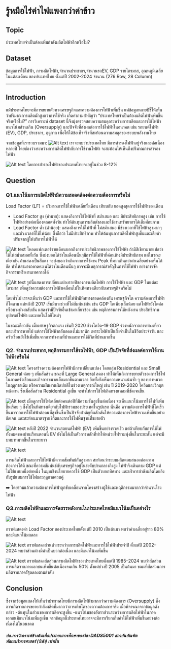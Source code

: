 # รู้หมือไร่ค่าไฟแพงกว่าค่าข้าว
## Topic
ประเทศไทยจำเป็นต้องเพิ่มกำลังผลิตไฟฟ้าอีกหรือไม่?  

## Dataset
ข้อมูลการใช้ไฟฟ้า, การผลิตไฟฟ้า,จำนวนประชากร,จำนวนรถEV, GDP รายไตรมาส, อุณหภูมิเฉลี่ยในแต่ละเดือน ของประเทศไทย ตั้งแต่ปี 2002-2024 จำนวน (276 Row, 28 Column)

---

## Introduction
แม้ประเทศไทยจะมีการขยายตัวทางเศรษฐกิจและความต้องการไฟฟ้าเพิ่มขึ้น 
แต่ข้อมูลหลายปีชี้ให้เห็นว่าปริมาณการผลิตมักสูงกว่าการใช้จริง 
เกิดคำถามสำคัญว่า
“ประเทศไทยจำเป็นต้องผลิตไฟฟ้าเพิ่มขึ้นจริงหรือไม่?”
การวิเคราะห์ dataset นี้จึงมุ่งตรวจสอบความสมดุลระหว่างการผลิตและการใช้ไฟฟ้า แนวโน้มส่วนเกิน (Oversupply)
และปัจจัยที่ส่งผลต่อการใช้ไฟฟ้าในอนาคต เช่น รถยนต์ไฟฟ้า (EV), GDP, ประชากร, ฤดูกาล เพื่อให้ได้ข้อเท็จจริงที่สะท้อนความสมดุลของระบบพลังงานไทย

จากข้อมูลที่เรารวบรวมมา:
![Alt text](images/1.png)
เราจะพบว่าประเทศไทย มีการสำรองไฟฟ้าอยู่จริงและต่อเนื่องหลายปี โดยช่องว่างระหว่างการผลิตไฟฟ้ากับการใช้งานไฟฟ้า จะสะท้อนให้เห็นถึงปริมาณการสำรองไฟฟ้า

![Alt text](images/11.png)
โดยการสำรองไฟฟ้าของประเทศไทยจะอยู่ในช่วง 8-12%


## Question 
### Q1.แนวโน้มการผลิตไฟฟ้ามีความสอดคล้องต่อความต้องการหรือไม่
Load Factor (LF) = ปริมาณการใช้ไฟฟ้าเฉลี่ยทั้งเดือน เทียบกับ ยอดสูงสุดการใช้ไฟฟ้าของเดือน
  - Load Factor สูง (ค่ามาก): แสดงถึงการใช้ไฟฟ้าที่ สม่ำเสมอ และ มีประสิทธิภาพสูง เช่น การใช้ไฟฟ้าอย่างต่อเนื่องตลอดทั้งวัน ทำให้ต้นทุนการผลิตต่ำลงและใช้งานทรัพยากรได้เต็มศักยภาพ
  - Load Factor ต่ำ (ค่าน้อย): แสดงถึงการใช้ไฟฟ้าที่ ไม่สม่ำเสมอ มีช่วงเวลาที่ใช้ไฟฟ้าสูงมากๆ และช่วงเวลาที่ใช้ไฟน้อย ซึ่งถือว่า ไม่มีประสิทธิภาพ ทำให้ต้นทุนการผลิตไฟฟ้าสูงขึ้นและเสียค่าปรับจากผู้ให้บริการไฟฟ้าได้

![Alt text](images/3.png)
โหลดแฟกเตอร์รายเดือนบอกถึงการประสิทธิภาพของการใช้ไฟฟ้า ถ้ามีสีเขียวมากแปลว่าใช้ไฟสม่ำเสมอทั้งวัน ซึ่งบ่งบอกได้ว่าในเดือนนั้นๆมีการใช้ไฟฟ้าที่ค่อนข้างมีประสิทธิภาพ แต่ในขณะเดียวกัน ถ้าแสดงเป็นสีแดง จะบ่งบอกว่าเกิดจากการใช้งาน Peak ที่มากเกินกว่าค่าเฉลี่ยอย่างเห็นได้ชัด ทำให้สามารถคาดคะเนได้ว่าในเดือนนั้นๆ อาจจะมีเหตุการณ์สำคัญในการใช้ไฟฟ้า อย่างการจัดกิจกรรมหรืองานเทศกาลได้


![Alt text](images/4.png)
รูปนี้แสดงการเปลี่ยนแปลงรายปีของการผลิตไฟฟ้า การใช้ไฟฟ้า และ GDP ในแต่ละไตรมาส เพื่อดูว่าความต้องการไฟฟ้าเคลื่อนไปในทิศทางเดียวกับเศรษฐกิจหรือไม่

โดยทั่วไป เราจะเห็นว่า GDP และการใช้ไฟฟ้ามีทิศทางสอดคล้องกัน เศรษฐกิจโต ความต้องการไฟฟ้าก็โตตาม แต่หลังปี 2017 เริ่มมีบางช่วงที่ไม่สัมพันธ์กัน เช่น GDP โตเพียงเล็กน้อย แต่ไฟฟ้ายังโตต่อ หรือบางช่วงกลับกัน แสดงว่ามีปัจจัยอื่นเข้ามาเกี่ยวข้อง เช่น พฤติกรรมการใช้พลังงาน ประสิทธิภาพอุปกรณ์ไฟฟ้า และเทคโนโลยีใหม่ๆ

ในขณะเดียวกัน เมื่อเศรษฐกิจตกแรง เช่นปี 2020 ช่วงโควิด-19 GDP ร่วงหนักจากการท่องเที่ยวและบริการหายไป แต่การใช้ไฟฟ้ากลับลดลงไม่มากนัก เพราะไฟฟ้าเป็นสิ่งจำเป็นในชีวิตประจำวัน และครัวเรือนยังใช้เพิ่มขึ้นจากการทำงานที่บ้านและการใช้ชีวิตที่บ้านมากขึ้น


### Q2. จำนวนประชากร,พฤติกรรมการใช้รถไฟฟ้า, GDP เป็นปัจจัยที่ส่งผลต่อการใช้งานไฟฟ้าหรือไม่ 


![Alt text](images/2.png)
โครงสร้างความต้องการไฟฟ้ามีการเปลี่ยนแปลง โดยกลุ่ม Residential และ Small General ค่อย ๆ เพิ่มสัดส่วน ขณะที่ Large General ลดลง 
ทำให้เห็นถึงการขยายตัวของการใช้ไฟในภาคครัวเรือนและกิจการขนาดเล็กมากขึ้นตามเวลา 
อีกทั้งยังเห็นความหนาแน่นซ้ำ ๆ ของบางหมวดในฤดูกาลเดิม หรือความผันผวนผิดปกติในช่วงเหตุการณ์ใหญ่ 
เช่น ปี 2019-2020 โควิดและวิกฤตพลังงาน ซึ่งเมื่อสัดส่วน Residential สูงขึ้น จะทำให้การใช้ไฟเกิดทรงแหลมที่ชัดเจนขึ้น

![Alt text](images/6.png)
เมื่อดูการใช้ไฟเฉลี่ยต่อคนต่อปีที่มีความชันสูงขึ้นต่อเนื่อง จะเห็นแนวโน้มการใช้ไฟที่เพิ่มขึ้นเรื่อย ๆ ซึ่งไปในทิศทางเดียวกับไฟฟ้ารวมของประเทศในรูปแรก 
นั่นคือ ความต้องการไฟฟ้าที่โตเร็วขึ้นมาจากการใช้ไฟฟ้าต่อคนที่สูงขึ้นซึ่งเป็นปัจจัยสำคัญที่ผลักดันให้ความต้องการไฟฟ้ารวมเพิ่มขึ้นอย่างชัดเจน 
และสะท้อนมาตรฐานชีวิตและการใช้ไฟพื้นฐานที่ขยายตัว

![Alt text](images/7.png)
หลังปี 2022 จำนวนรถยนต์ไฟฟ้า (EV) เพิ่มขึ้นอย่างรวดเร็ว แต่ถ้าเทียบกับการใช้ไฟทั้งหมดของบ้านเรือนตอนนี้ EV ยังไม่ได้เป็นตัวการหลักที่ทำให้หน่วยไฟรวมพุ่งขึ้นในระยะสั้น แต่จะมีบทบาทมากขึ้นในระยะยาว 

![Alt text](images/5.png)

การผลิตไฟฟ้าและการใช้ไฟฟ้ามีความสัมพันธ์กันสูงมาก สะท้อนว่าระบบผลิตตอบสนองต่อความต้องการได้ดี ขณะที่ความสัมพันธ์กับเศรษฐกิจอยู่ในระดับปานกลางถึงสูง 
ไฟฟ้าจึงเดินตาม GDP แต่ไม่ใช่แบบหนึ่งต่อหนึ่ง ในมุมเชิงนโยบายควรใช้ GDP เป็นตัวบอกทิศทาง และบริหารกำลังผลิตโดยอิงกับรูปแบบการใช้ไฟและฤดูกาลควบคู่


➡️ โดยรวมแล้วความต้องการไฟฟ้าถูกขับเคลื่อนจากโครงสร้างผู้ใช้และพฤติกรรมมากกว่าจำนวนโรงไฟฟ้า

### Q3.การผลิตไฟฟ้าและการจัดสรรพลังงานในประเทศไทยมีแนวโน้มเป็นอย่างไร

![Alt text](images/8.png)

กราฟแสดงค่า Load Factor ของประเทศไทยตั้งแต่ปี 2010 เป็นต้นมา พบว่าค่าเฉลี่ยอยู่ราว 80% และมีแนวโน้มลดลง

![Alt text](images/9.png)
กราฟแสดงส่วนต่างระหว่างการผลิตไฟฟ้าและการใช้ไฟฟ้าประจำปี ตั้งแต่ปี 2002–2024 พบว่าส่วนต่างมีค่าเป็นบวกต่อเนื่อง และมีแนวโน้มเพิ่มขึ้น

![Alt text](images/10.png)
กราฟแสดงสัดส่วนการผลิตไฟฟ้าของประเทศไทยตั้งแต่ปี 1985–2024 พบว่าสัดส่วนการผลิตจากภาคเอกชนเพิ่มขึ้นต่อเนื่องจนเกิน 50% ตั้งแต่ช่วงปี 2005 เป็นต้นมา ขณะที่สัดส่วนการผลิตจากภาครัฐลดลงตามลำดับ

## Conclusion

   ซึ่งจากข้อมูลแสดงให้เห็นว่าประเทศไทยมีการผลิตไฟฟ้ามากกว่าความต้องการ (Oversupply) ซึ่งอาจเกิดจากการขยายกำลังผลิตที่มากกว่าการเติบโตของความต้องการจริง 
เมื่อพิจารณาจากข้อมูลดังกล่าว -ต้นทุนในส่วนของการผลิตจะสูงขึ้น 
                        -แนวโน้มของอัตราส่วนระหว่างการผลิตไฟฟ้าในภาคเอกชนมีแนวโน้มเพิ่มสูงขึ้น 
   จากข้อมูลนี้ประเทศไทยอาจจะมีการเรียกเก็บค่าใช้ไฟฟ้าเพิ่มขึ้นอย่างต่อเนื่องได้ในอนาคต


##### ปล.การวิเคราะห์ข้างต้นเพื่อประกอบการศึกษาของวิชา DADS5001 สถาบันบัณฑิตพัฒนบริหารศาสตร์ (นิด้า) เท่านั้น
